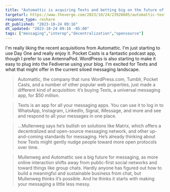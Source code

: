 ```yaml
---
title: "Automattic is acquiring Texts and betting big on the future of messaging"
targeturl: https://www.theverge.com/2023/10/24/23928685/automattic-texts-acquisition-universal-messaging
response_type: reshare
dt_published: "2023-10-24 09:16"
dt_updated: "2023-10-24 09:16 -05:00"
tags: ["messaging","interop","decentralization","opensource"]
---
```


I'm really liking the recent acquisitions from Automattic. I'm just starting to use Day One and really enjoy it. Pocket Casts is a fantastic podcast app, though I prefer to use AntennaPod. WordPress is also starting to make it easy to plug into the Fediverse using your blog. I'm excited for Texts and what that might offer in the current siloed messaging landscape.

> Automattic, the company that runs WordPress.com, Tumblr, Pocket Casts, and a number of other popular web properties, just made a different kind of acquisition: it’s buying Texts, a universal messaging app, for $50 million. 

> Texts is an app for all your messaging apps. You can use it to log in to WhatsApp, Instagram, LinkedIn, Signal, iMessage, and more and see and respond to all your messages in one place.

> ...Mullenweg says he’s bullish on solutions like Matrix, which offers a decentralized and open-source messaging network, and other up-and-coming standards for messaging. He’s already thinking about how Texts might gently nudge people toward more open protocols over time. 

> Mullenweg and Automattic see a big future for messaging, as more online interaction shifts away from public-first social networks and toward things like group chats. Hardly anyone has figured out how to build a meaningful and sustainable business from chat, but Mullenweg thinks it’s possible. And he thinks it starts with making your messaging a little less messy.